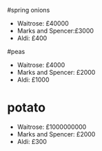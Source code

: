 #spring onions
- Waitrose: £40000
- Marks and Spencer:£3000
- Aldi: £400

#peas
- Waitrose: £4000
- Marks and Spencer: £2000
- Aldi: £1000

# potato
- Waitrose: £1000000000
- Marks and Spencer: £2000
- Aldi: £300 
